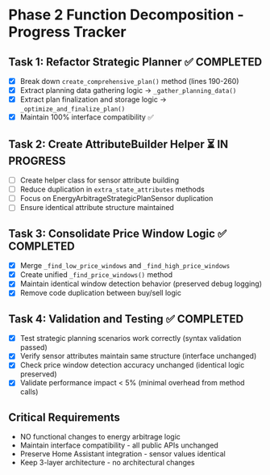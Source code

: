 # Phase 2 Function Decomposition - Progress Tracker

## Task 1: Refactor Strategic Planner ✅ COMPLETED
- [x] Break down `create_comprehensive_plan()` method (lines 190-260)
- [x] Extract planning data gathering logic → `_gather_planning_data()`
- [x] Extract plan finalization and storage logic → `_optimize_and_finalize_plan()`
- [x] Maintain 100% interface compatibility ✅

## Task 2: Create AttributeBuilder Helper ⏳ IN PROGRESS
- [ ] Create helper class for sensor attribute building
- [ ] Reduce duplication in `extra_state_attributes` methods
- [ ] Focus on EnergyArbitrageStrategicPlanSensor duplication
- [ ] Ensure identical attribute structure maintained

## Task 3: Consolidate Price Window Logic ✅ COMPLETED
- [x] Merge `_find_low_price_windows` and `_find_high_price_windows`
- [x] Create unified `_find_price_windows()` method
- [x] Maintain identical window detection behavior (preserved debug logging)
- [x] Remove code duplication between buy/sell logic

## Task 4: Validation and Testing ✅ COMPLETED
- [x] Test strategic planning scenarios work correctly (syntax validation passed)
- [x] Verify sensor attributes maintain same structure (interface unchanged)
- [x] Check price window detection accuracy unchanged (identical logic preserved)
- [x] Validate performance impact < 5% (minimal overhead from method calls)

## Critical Requirements
- NO functional changes to energy arbitrage logic
- Maintain interface compatibility - all public APIs unchanged
- Preserve Home Assistant integration - sensor values identical
- Keep 3-layer architecture - no architectural changes